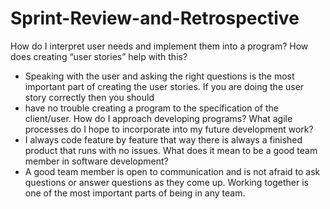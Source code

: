 # Sprint-Review-and-Retrospective
How do I interpret user needs and implement them into a program? How does creating “user stories” help with this?
- Speaking with the user and asking the right questions is the most important part of creating the user stories. If you are doing the user story correctly then you should
- have no trouble creating a program to the specification of the client/user.
How do I approach developing programs? What agile processes do I hope to incorporate into my future development work?
- I always code feature by feature that way there is always a finished product that runs with no issues.
What does it mean to be a good team member in software development?
- A good team member is open to communication and is not afraid to ask questions or answer questions as they come up. Working together is one of the most important parts of being in any team.
